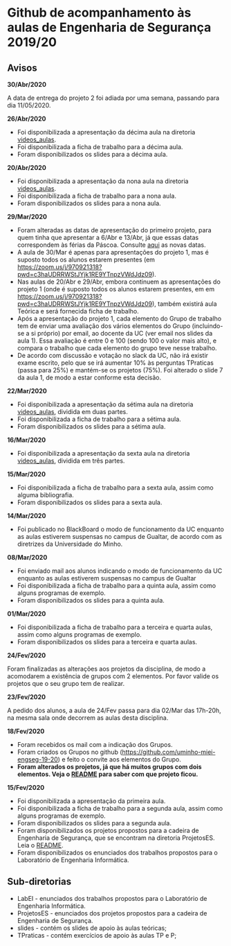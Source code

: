 # Github de acompanhamento às aulas de Engenharia de Segurança 2019/20

## Avisos

**30/Abr/2020**

A data de entrega do projeto 2 foi adiada por uma semana, passando para dia 11/05/2020.


**26/Abr/2020**

- Foi disponibilizada a apresentação da décima aula na diretoria [videos_aulas](videos_aulas).
- Foi disponibilizada a ficha de trabalho para a décima aula.
- Foram disponibilizados os slides para a décima aula.


**20/Abr/2020**

- Foi disponibilizada a apresentação da nona aula na diretoria [videos_aulas](videos_aulas).
- Foi disponibilizada a ficha de trabalho para a nona aula.
- Foram disponibilizados os slides para a nona aula.


**29/Mar/2020**

- Foram alteradas as datas de apresentação do primeiro projeto, para quem tinha que apresentar a 6/Abr e 13/Abr, já que essas datas correspondem às férias da Páscoa. Consulte [aqui](ProjetosES/projeto1.md) as novas datas.
- A aula de 30/Mar é apenas para apresentações do projeto 1, mas é suposto todos os alunos estarem presentes (em https://zoom.us/j/970921318?pwd=c3haUDRRWStJYjk1RE9YTnpzVWdJdz09).
- Nas aulas de 20/Abr e 29/Abr, embora continuem as apresentações do projeto 1 (onde é suposto todos os alunos estarem presentes, em em https://zoom.us/j/970921318?pwd=c3haUDRRWStJYjk1RE9YTnpzVWdJdz09), também existirá aula Teórica e será fornecida ficha de trabalho.
- Após a apresentação do projeto 1, cada elemento do Grupo de trabalho tem de enviar uma avaliação dos vários elementos do Grupo (incluindo-se a si próprio) por email, ao docente da UC (ver email nos slides da aula 1). Essa avaliação é entre 0 e 100 (sendo 100 o valor mais alto), e compara o trabalho que cada elemento do grupo teve nesse trabalho. 
- De acordo com discussão e votação no slack da UC, não irá existir exame escrito, pelo que se irá  aumentar 10% às perguntas TPraticas (passa para 25%) e mantém-se os projetos (75%). Foi  alterado o slide 7 da aula 1, de modo a estar conforme esta decisão.


**22/Mar/2020**


- Foi disponibilizada a apresentação da sétima aula na diretoria [videos_aulas](videos_aulas), dividida em duas partes.
- Foi disponibilizada a ficha de trabalho para a sétima aula.
- Foram disponibilizados os slides para a sétima aula.




**16/Mar/2020**


- Foi disponibilizada a apresentação da sexta aula na diretoria [videos_aulas](videos_aulas), dividida em três partes.


**15/Mar/2020**


- Foi disponibilizada a ficha de trabalho para a sexta aula, assim como alguma bibliografia.
- Foram disponibilizados os slides para a sexta aula.

**14/Mar/2020**

- Foi publicado no BlackBoard o modo de funcionamento da UC enquanto as aulas estiverem suspensas no campus de Gualtar, de acordo com as diretrizes da Universidade do Minho.


**08/Mar/2020**

- Foi enviado mail aos alunos indicando o modo de funcionamento da UC enquanto as aulas estiverem suspensas no campus de Gualtar
- Foi disponibilizada a ficha de trabalho para a quinta aula, assim como alguns programas de exemplo.
- Foram disponibilizados os slides para a quinta aula.


**01/Mar/2020**

- Foi disponibilizada a ficha de trabalho para a terceira e quarta aulas, assim como alguns programas de exemplo.
- Foram disponibilizados os slides para a terceira e quarta aulas.


**24/Fev/2020**

Foram finalizadas as alterações aos projetos da disciplina, de modo a acomodarem a existência de grupos com 2 elementos. Por favor valide os projetos que o seu grupo tem de realizar.


**23/Fev/2020**

A pedido dos alunos, a aula de 24/Fev passa para dia 02/Mar das 17h-20h, na mesma sala onde decorrem as aulas desta disciplina.

**18/Fev/2020**

- Foram recebidos os mail com a indicação dos Grupos.
- Foram criados os Grupos no github (https://github.com/uminho-miei-engseg-19-20) e feito o convite aos elementos do Grupo.
- **Foram alterados os projetos, já que há muitos grupos com dois elementos. Veja o [README](ProjetosES/README.md) para saber com que projeto ficou.**


**15/Fev/2020**

- Foi disponibilizada a apresentação da primeira aula.
- Foi disponibilizada a ficha de trabalho para a segunda aula, assim como alguns programas de exemplo.
- Foram disponibilizados os slides para a segunda aula.
- Foram disponibilizados os projetos propostos para a cadeira de Engenharia de Segurança, que se encontram na diretoria ProjetosES. Leia o [README](ProjetosES/README.md).
- Foram disponibilizados os enunciados dos trabalhos propostos para o Laboratório de Engenharia Informática.


## Sub-diretorias

-   LabEI - enunciados dos trabalhos propostos para o Laboratório de Engenharia Informática.
-   ProjetosES - enunciados dos projetos propostos para a cadeira de Engenharia de Segurança.
-   slides - contém os slides de apoio às aulas teóricas;
-   TPraticas - contém exercícios de apoio às aulas TP e P;
